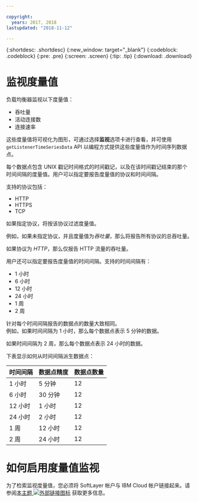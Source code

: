 ```yaml
---

copyright:
  years: 2017, 2018
lastupdated: "2018-11-12"

---
```


{:shortdesc: .shortdesc}
{:new_window: target="_blank"}
{:codeblock: .codeblock}
{:pre: .pre}
{:screen: .screen}
{:tip: .tip}
{:download: .download}

# 监视度量值

负载均衡器监视以下度量值： 

* 吞吐量
* 活动连接数
* 连接速率

这些度量值将可视化为图形，可通过选择**监视**选项卡进行查看，并可使用 `getListenerTimeSeriesData` API 以编程方式提供这些度量值作为时间序列数据点。

每个数据点包含 UNIX 戳记时间格式的时间戳记，以及在该时间戳记结束的那个时间间隔的度量值。用户可以指定要报告度量值的协议和时间间隔。 

支持的协议包括：

* HTTP
* HTTPS
* TCP

如果指定协议，将按该协议过滤度量值。

例如，如果未指定协议，并且度量值为*吞吐量*，那么将报告所有协议的总吞吐量。

如果协议为 *HTTP*，那么仅报告 HTTP 流量的吞吐量。

用户还可以指定要报告度量值的时间间隔。支持的时间间隔有： 

* 1 小时
* 6 小时
* 12 小时
* 24 小时
* 1 周
* 2 周

针对每个时间间隔报告的数据点的数量大致相同。  
例如，如果时间间隔为 1 小时，那么每个数据点表示 5 分钟的数据。

如果时间间隔为 2 周，那么每个数据点表示 24 小时的数据。

下表显示如何从时间间隔派生数据点：

|时间间隔 | 数据点精度 |数据点数量|                                                                                              
| ------------------------------------------ | --------------------------------------------------- | -------------------|
|1 小时|5 分钟 | 12   |
|6 小时|30 分钟 | 12  |
|12 小时|1 小时| 12 |
|24 小时| 2 小时| 12 |
| 1 周| 12 小时| 12 |
| 2 周| 24 小时| 12 |

# 如何启用度量值监视

为了检索监视度量值，您必须将 SoftLayer 帐户与 IBM Cloud 帐户链接起来。请参阅[本主题 ![外部链接图标](../../icons/launch-glyph.svg "外部链接图标")](/docs/account/softlayerlink.html#link_user_account) 获取更多信息。
